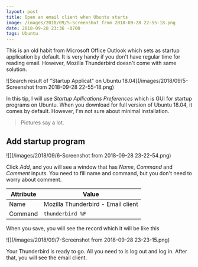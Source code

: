 ```yaml
---
layout: post
title: Open an email client when Ubuntu starts
image: /images/2018/09/5-Screenshot from 2018-09-28 22-55-18.png
date: 2018-09-28 23:36 -0700
tags: Ubuntu
---
```


This is an old habit from Microsoft Office Outlook which sets as startup
application by default. It is very handy if you don't have regular time for
reading email. However, Mozilla Thunderbird doesn't come with same solution.

![Search result of "Startup Applicat" on Ubuntu 18.04](/images/2018/09/5-Screenshot from 2018-09-28 22-55-18.png)

In this tip, I will use *Startup Apllications Preferences* which is GUI for
startup programs on Ubuntu. When you download for full version of Ubuntu 18.04,
it comes by default. However, I'm not sure about minimal installation.

> Pictures say a lot.

## Add startup program

![](/images/2018/09/6-Screenshot from 2018-09-28 23-22-54.png)

Click *Add*, and you will see a window that has *Name*, *Command* and *Comment*
inputs. You need to fill name and command, but you don't need to worry about
comment.

| Attribute | Value                              |
| --------- | ---------------------------------- |
| Name      | Mozilla Thunderbird - Email client |
| Command   | `thunderbird %F`                   |

When you save, you will see the record which it will be like this

![](/images/2018/09/7-Screenshot from 2018-09-28 23-23-15.png)

Your Thunderbird is ready to go. All you need to is log out and log in. After
that, you will see the email client.
